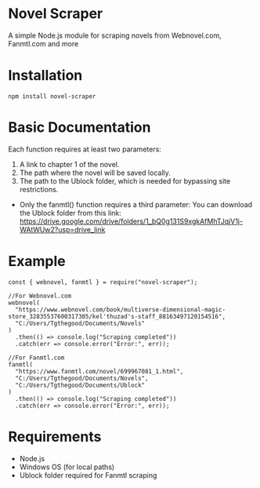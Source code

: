 # Novel Scraper
A simple Node.js module for scraping novels from Webnovel.com, Fanmtl.com and more

# Installation
```
npm install novel-scraper
```

# Basic Documentation
Each function requires at least two parameters:
1. A link to chapter 1 of the novel.
2. The path where the novel will be saved locally.
3. The path to the Ublock folder, which is needed for bypassing site restrictions.

- Only the fanmtl() function requires a third parameter:
You can download the Ublock folder from this link:
https://drive.google.com/drive/folders/1_bQ0g131S9xgkAfMhTJqjV1j-WAtWUw2?usp=drive_link

# Example
```
const { webnovel, fanmtl } = require("novel-scraper");

//For Webnovel.com
webnovel(
  "https://www.webnovel.com/book/multiverse-dimensional-magic-store_32835537600317305/kel'thuzad's-staff_88163497120154516",
  "C:/Users/Tgthegood/Documents/Novels"
)
  .then(() => console.log("Scraping completed"))
  .catch(err => console.error("Error:", err));

//For Fanmtl.com
fanmtl(
  "https://www.fanmtl.com/novel/699967081_1.html",
  "C:/Users/Tgthegood/Documents/Novels",
  "C:/Users/Tgthegood/Documents/Ublock"
)
  .then(() => console.log("Scraping completed"))
  .catch(err => console.error("Error:", err));
```

# Requirements
- Node.js
- Windows OS (for local paths)
- Ublock folder required for Fanmtl scraping
